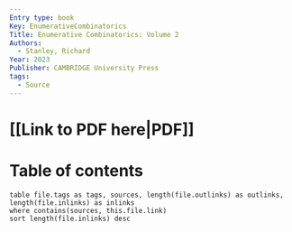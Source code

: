 ```yaml
---
Entry type: book
Key: EnumerativeCombinatorics
Title: Enumerative Combinatorics: Volume 2
Authors:
  - Stanley, Richard
Year: 2023
Publisher: CAMBRIDGE University Press
tags:
  - Source
---
```


# [[Link to PDF here|PDF]]

# Table of contents


```dataview 
table file.tags as tags, sources, length(file.outlinks) as outlinks, length(file.inlinks) as inlinks
where contains(sources, this.file.link)
sort length(file.inlinks) desc
```
